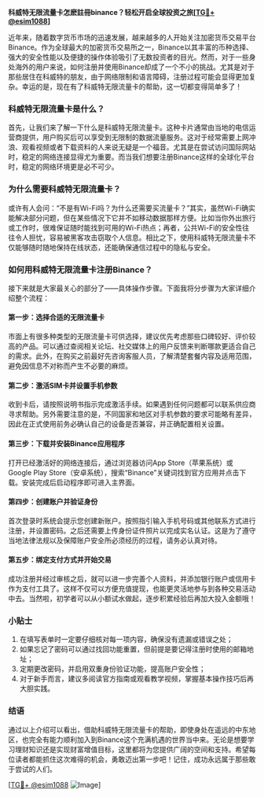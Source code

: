 **科威特无限流量卡怎麽註冊binance？轻松开启全球投资之旅[[TG💪+ @esim1088](https://t.me/s/esim1088)]**

近年来，随着数字货币市场的迅速发展，越来越多的人开始关注加密货币交易平台Binance。作为全球最大的加密货币交易所之一，Binance以其丰富的币种选择、强大的安全性能以及便捷的操作体验吸引了无数投资者的目光。然而，对于一些身处海外的用户来说，如何注册并使用Binance却成了一个不小的挑战。尤其是对于那些居住在科威特的朋友，由于网络限制和语言障碍，注册过程可能会显得更加复杂。幸运的是，现在有了科威特无限流量卡的帮助，这一切都变得简单多了！

### 科威特无限流量卡是什么？

首先，让我们来了解一下什么是科威特无限流量卡。这种卡片通常由当地的电信运营商提供，用户购买后可以享受到无限制的数据流量服务。这对于经常需要上网冲浪、观看视频或者下载资料的人来说无疑是一个福音。尤其是在尝试访问国际网站时，稳定的网络连接显得尤为重要。而当我们想要注册Binance这样的全球化平台时，稳定的网络环境更是必不可少。

### 为什么需要科威特无限流量卡？

或许有人会问：“不是有Wi-Fi吗？为什么还需要买流量卡？”其实，虽然Wi-Fi确实能解决部分问题，但在某些情况下它并不如移动数据那样方便。比如当你外出旅行或工作时，很难保证随时能找到可用的Wi-Fi热点；再者，公共Wi-Fi的安全性往往令人担忧，容易被黑客攻击窃取个人信息。相比之下，使用科威特无限流量卡不仅能够随时随地保持在线状态，还能确保通信过程中的隐私与安全。

### 如何用科威特无限流量卡注册Binance？

接下来就是大家最关心的部分了——具体操作步骤。下面我将分步骤为大家详细介绍整个流程：

#### 第一步：选择合适的无限流量卡
市面上有很多种类型的无限流量卡可供选择，建议优先考虑那些口碑较好、评价较高的产品。可以通过查阅相关论坛、社交媒体上的用户反馈来判断哪款更适合自己的需求。此外，在购买之前最好先咨询客服人员，了解清楚套餐内容及适用范围，避免因信息不对称而产生不必要的麻烦。

#### 第二步：激活SIM卡并设置手机参数
收到卡后，请按照说明书指示完成激活手续。如果遇到任何问题都可以联系供应商寻求帮助。另外需要注意的是，不同国家和地区对手机参数的要求可能略有差异，因此在正式使用前务必确认自己的设备是否兼容，并正确配置相关设置。

#### 第三步：下载并安装Binance应用程序
打开已经激活好的网络连接后，通过浏览器访问App Store（苹果系统）或Google Play Store（安卓系统），搜索“Binance”关键词找到官方应用并点击下载。安装完成后启动程序即可进入主界面。

#### 第四步：创建账户并验证身份
首次登录时系统会提示您创建新账户。按照指引输入手机号码或其他联系方式进行注册，并设置密码。之后还需要上传身份证件照片以完成实名认证。这是为了遵守当地法律法规以及保障账户安全所必须经历的过程，请务必认真对待。

#### 第五步：绑定支付方式并开始交易
成功注册并经过审核之后，就可以进一步完善个人资料，并添加银行账户或信用卡作为支付工具了。这样不仅可以方便充值提现，也能更灵活地参与到各种交易活动中去。当然啦，初学者可以从小额试水做起，逐步积累经验后再加大投入金额哦！

### 小贴士
1. 在填写表单时一定要仔细核对每一项内容，确保没有遗漏或错误之处；
2. 如果忘记了密码可以通过找回功能重置，但前提是要记得注册时使用的邮箱地址；
3. 定期更改密码，并启用双重身份验证功能，提高账户安全性；
4. 对于新手而言，建议多阅读官方指南或观看教学视频，掌握基本操作技巧后再大胆实践。

### 结语

通过以上介绍可以看出，借助科威特无限流量卡的帮助，即使身处在遥远的中东地区，也完全有能力顺利加入到Binance这个充满机遇的世界当中来。无论是想要学习理财知识还是实现财富增值目标，这里都将为您提供广阔的空间和支持。希望每位读者都能抓住这次难得的机会，勇敢迈出第一步吧！记住，成功永远属于那些敢于尝试的人们。

[[TG💪+ @esim1088](https://t.me/s/esim1088) ![Image](https://i.postimg.cc/4NQfJmqS/Snipaste-2025-05-13-00-14-12.png)]